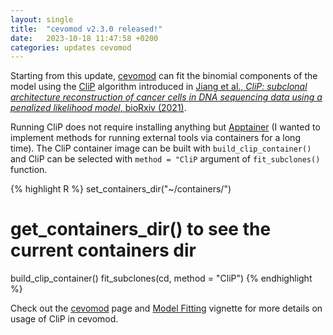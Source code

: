 ```yaml
---
layout: single
title:  "cevomod v2.3.0 released!"
date:   2023-10-18 11:47:58 +0200
categories: updates cevomod
---
```


Starting from this update, [cevomod][cevomod-page] can fit the binomial components of the model using the [CliP][clip-gh] algorithm introduced in [Jiang et al., *CliP: subclonal architecture reconstruction of cancer cells in DNA sequencing data using a penalized likelihood model*, bioRxiv (2021)][clip-preprint].

Running CliP does not require installing anything but [Apptainer][apptainer] (I wanted to implement methods for running external tools via containers for a long time). The CliP container image can be built with `build_clip_container()` and CliP can be selected with `method = "CliP` argument of `fit_subclones()` function.

{% highlight R %}
set_containers_dir("~/containers/")
# get_containers_dir() to see the current containers dir
build_clip_container()
fit_subclones(cd, method = "CliP")
{% endhighlight %}


Check out the [cevomod][cevomod-page] page and [Model Fitting][cevomod-model-fitting] vignette for more details on usage of CliP in cevomod.

[apptainer]: https://apptainer.org/
[clip-gh]: https://github.com/wwylab/CliP
[clip-preprint]: https://www.biorxiv.org/content/10.1101/2021.03.31.437383v1
[cevomod-model-fitting]:   https://pawelqs.github.io/cevomod/articles/fitting_models.html
[cevomod-page]: https://pawelqs.github.io/cevomod/
